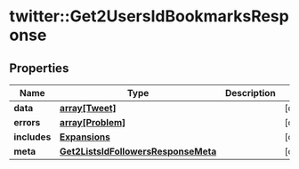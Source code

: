 # twitter::Get2UsersIdBookmarksResponse


## Properties
Name | Type | Description | Notes
------------ | ------------- | ------------- | -------------
**data** | [**array[Tweet]**](Tweet.md) |  | [optional] 
**errors** | [**array[Problem]**](Problem.md) |  | [optional] 
**includes** | [**Expansions**](Expansions.md) |  | [optional] 
**meta** | [**Get2ListsIdFollowersResponseMeta**](Get2ListsIdFollowersResponse_meta.md) |  | [optional] 


